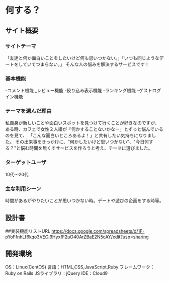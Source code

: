 # 何する？

## サイト概要
### サイトテーマ
「友達と何か面白いことをしたいけど何も思いつかない。」「いつも同じようなデートをしていてつまらない。」
そんな人の悩みを解決するサービスです！

### 基本機能
-コメント機能
_レビュー機能
-絞り込み表示機能
-ランキング機能
-ゲストログイン機能

### テーマを選んだ理由
私自身が新しいことや面白いスポットを見つけて行くことが好きなのですが、
ある時、カフェで女性２人組が「何かすることないかなー」とずっと悩んでいるのを見て、
「こんな面白いところあるよ！」と共有したい気持ちになりました。
その出来事をきっかけに、"何かしたいけど思いつかない"、"今日何する？"と悩む時間を無くすサービスを作ろうと考え、テーマに選びました。

### ターゲットユーザ
10代〜20代

### 主な利用シーン
時間があるがやりたいことが思いつかない時。デートや遊びの企画をする時等。

## 設計書
##実装機能リストURL
https://docs.google.com/spreadsheets/d/1F-pYoFfnhLf6kqo3VEGi9HyxfF2uO40ArZBaE2N5cAY/edit?usp=sharing

## 開発環境
OS：Linux(CentOS)
言語：HTML,CSS,JavaScript,Ruby
フレームワーク：Ruby on Rails
JSライブラリ：jQuery
IDE：Cloud9
